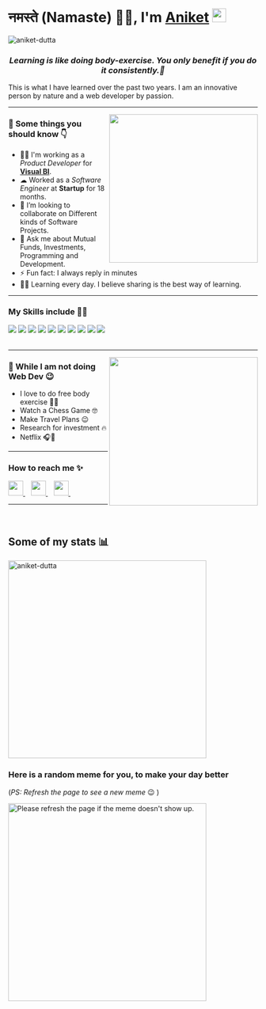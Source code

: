 <h1><strong>नमस्ते (Namaste) 🙏🏻, I'm <a href="https://www.linkedin.com/in/iamaniketdutta/" target="_blank">Aniket</a></strong> <img src="https://raw.githubusercontent.com/syedareehaquasar/syedareehaquasar/master/gifs/Hi.gif" width="28px"></h1>

<div align="left"> 
    <img src="https://komarev.com/ghpvc/?username=iamaniketdutta" alt="aniket-dutta"> 
</div>

<h3 align="center"><em>Learning is like doing body-exercise. You only benefit if you do it consistently.💯</em></h3>

<p>This is what I have learned over the past two years. I am an innovative person by nature and a web developer by passion.</p>

<hr>
<img align="right" src="https://media.giphy.com/media/qluPd0xPVA1gWl7U7q/giphy.gif" width="300px">
<h3>🚀 Some things you should know 👇</h3>
<ul>
<li>👨‍🔬 I'm working as a <em>Product Developer</em> for <strong><a href="https://visualbi.com/" target="_blank">Visual BI</a></strong>.</li>
<li>☁  Worked as a <em>Software Engineer</em> at <strong>Startup</strong> for 18 months.</li>
<li>👯 I’m looking to collaborate on Different kinds of Software Projects.</li>
<li>💬 Ask me about Mutual Funds, Investments, Programming and Development.</li>
<li>⚡ Fun fact: I always reply in minutes</li>
<li>👨‍🎓 Learning every day. I believe sharing is the best way of learning.</li>
</ul>
<hr>

<h3>My Skills include 👨‍💻</h3>
<div>
<img src="https://img.shields.io/badge/-Google%20Apps%20Script-2e7eea?style=for-the-badge&logoColor=white">
<img src="https://img.shields.io/badge/Node.js-339933?style=for-the-badge&logo=nodedotjs&logoColor=white">
<img src="https://img.shields.io/badge/Express.js-000000?style=for-the-badge&logo=express&logoColor=white">
    <img src="https://img.shields.io/badge/python-%2314354C.svg?style=for-the-badge&logo=python&logoColor=white">
    <img src="https://img.shields.io/badge/Amazon_AWS-232F3E?style=for-the-badge&logo=amazon-aws&logoColor=white">
	<img src="https://img.shields.io/badge/MongoDB-4EA94B?style=for-the-badge&logo=mongodb&logoColor=white">
	<img src="https://img.shields.io/badge/MySQL-00000F?style=for-the-badge&logo=mysql&logoColor=white">
	<img src="https://img.shields.io/badge/JavaScript-F7DF1E?style=for-the-badge&logo=javascript&logoColor=black">
	<img src="https://img.shields.io/badge/C%2B%2B-00599C?style=for-the-badge&logo=c%2B%2B&logoColor=white">
	<img src="https://img.shields.io/badge/Git-F05032?style=for-the-badge&logo=git&logoColor=white">
</div>
<br>
<hr>

<img align="right" src="https://media.giphy.com/media/gZEBpuOkPuydi/giphy.gif" width="300px">
<h3>🦄 While I am not doing Web Dev 😉</h3>
<ul>
    <li>I love to do free body exercise 🏋️‍♂️</li>
    <li>Watch a Chess Game 🤓</li>
    <li>Make Travel Plans 😉</li>
    <li>Research for investment 🔥</li>
    <li> Netflix 🎧💚</li>
</ul>
<hr>

<h3>How to reach me ✨</h3>
<div>
    <a href="https://www.linkedin.com/in/iamaniketdutta/" target="_blank">
        <img src="https://image.flaticon.com/icons/png/512/145/145807.png" width="30px">
    </a>&nbsp;&nbsp;
	<a href="https://t.me/iamaniketdutta" target="_blank">
        <img src="https://img.icons8.com/color/48/000000/telegram-app--v5.png" width="30px">
    </a>&nbsp;&nbsp;
    <a href="mailto: iamaniketdutta@gmail.com">
        <img src="https://image.flaticon.com/icons/png/512/732/732200.png" width="30px">
    </a>&nbsp;&nbsp;
</div>
<hr>
<br>

## Some of my stats :bar_chart:

<img src="https://github-readme-stats.vercel.app/api?username=iamaniketdutta&show_icons=true&theme=calm"  width="400px" alt="aniket-dutta">

<br>

### Here is a random meme for you, to make your day better
(*PS: Refresh the page to see a new meme* :wink: )

<img src='https://random-memer.herokuapp.com/' title="Meme" alt="Please refresh the page if the meme doesn't show up." height="400">
